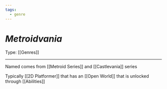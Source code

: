 ```yaml
---
tags:
  - genre
---
```

# _Metroidvania_

Type: [[Genres]]

----

Named comes from [[Metroid Series]] and [[Castlevania]] series

Typically [[2D Platformer]] that has an [[Open World]] that is unlocked through [[Abilities]]